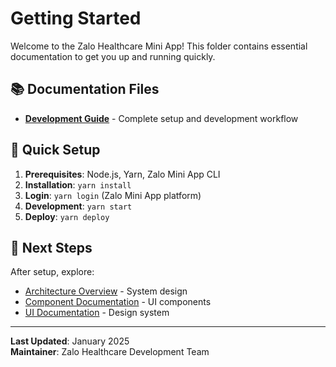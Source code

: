 # Getting Started

Welcome to the Zalo Healthcare Mini App! This folder contains essential documentation to get you up and running quickly.

## 📚 Documentation Files

- **[Development Guide](development-guide.md)** - Complete setup and development workflow

## 🚀 Quick Setup

1. **Prerequisites**: Node.js, Yarn, Zalo Mini App CLI
2. **Installation**: `yarn install`
3. **Login**: `yarn login` (Zalo Mini App platform)
4. **Development**: `yarn start`
5. **Deploy**: `yarn deploy`

## 🔗 Next Steps

After setup, explore:
- [Architecture Overview](../development/architecture-overview.md) - System design
- [Component Documentation](../development/component-documentation.md) - UI components
- [UI Documentation](../ui/README.md) - Design system

---

**Last Updated**: January 2025  
**Maintainer**: Zalo Healthcare Development Team
